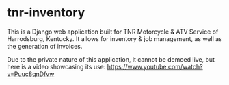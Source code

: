 # tnr-inventory
This is a Django web application built for TNR Motorcycle & ATV Service of Harrodsburg, Kentucky. It allows for inventory & job management, as well as the generation of invoices. 

Due to the private nature of this application, it cannot be demoed live, but here is a video showcasing its use: https://www.youtube.com/watch?v=Puuc8qnDfvw
